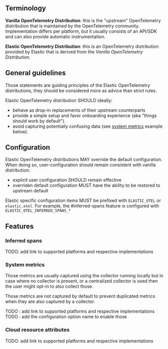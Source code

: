 
## Terminology

**Vanilla OpenTelemetry Distribution**: this is the "upstream" OpenTelemetry distribution that is maintained by the OpenTelemetry community.
Implementation differs per platform, but it usually consists of an API/SDK and can also provide automatic instrumentation.

**Elastic OpenTelemetry Distribution**: this is an OpenTelemetry distribution provided by Elastic that is derived from the 
_Vanilla OpenTelemetry Distribution_.

## General guidelines

Those statements are guiding principles of the Elastic OpenTelemetry distributions, they should be considered more as advice than strict rules.

Elastic OpenTelemetry distribution SHOULD ideally:
- behave as drop-in replacements of their upstream counterparts
- provide a simple setup and favor onboarding experience (aka "things should work by default").
- avoid capturing potentially confusing data (see [system metrics](#system-metrics) example below).

## Configuration

Elastic OpenTelemetry distributions MAY override the default configuration.
When doing so, user-configuration should remain consistent with vanilla distribution:
- explicit user configuration SHOULD remain effective
- overriden default configuration MUST have the ability to be restored to upstream default

Elastic specific configuration items MUST be prefixed with `ELASTIC_OTEL` or `elastic.otel`.
For example, the #inferred-spans feature is configured with `ELASTIC_OTEL_INFERRED_SPANS_*`

## Features

### Inferred spans

TODO: add link to supported platforms and respective implementations

### System metrics

Those metrics are usually captured using the collector running locally but in case where no collector is present, or a centralized
collector is used then the user might opt-in to also collect those.

Those metrics are not captured by default to prevent duplicated metrics when they are also captured by a collector.

TODO : add link to supported platforms and respective implementations
TODO : add the configuration option name to enable those

### Cloud resource attributes

TODO: add link to supported platforms and respective implementations
